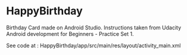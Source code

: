 # HappyBirthday
Birthday Card made on Android Studio. 
Instructions taken from Udacity Android development for Beginners - Practice Set 1.

See code at : HappyBirthday/app/src/main/res/layout/activity_main.xml
